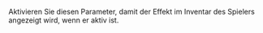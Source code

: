 Aktivieren Sie diesen Parameter, damit der Effekt im Inventar des Spielers angezeigt wird, wenn er aktiv ist.